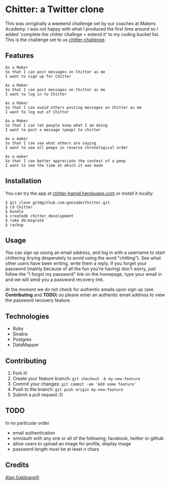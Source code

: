# Chitter: a Twitter clone

This was onriginally a weekend challenge set by our coaches at Makers Academy. I was not happy with what I produced the first time around so I added 'complete the chitter challnge + extend it' to my coding bucket list. This is the challenge set to us [chitter-challenge](https://github.com/makersacademy/chitter-challenge).

## Features
```
As a Maker
So that I can post messages on Chitter as me
I want to sign up for Chitter

As a Maker
So that I can post messages on Chitter as me
I want to log in to Chitter

As a Maker
So that I can avoid others posting messages on Chitter as me
I want to log out of Chitter

As a Maker
So that I can let people know what I am doing  
I want to post a message (peep) to chitter

As a maker
So that I can see what others are saying  
I want to see all peeps in reverse chronological order

As a maker
So that I can better appreciate the context of a peep
I want to see the time at which it was made
```
## Installation
You can try the app at [chitter-hamid.herokuapp.com](https://chitter-hamid.herokuapp.com)
or install it locally:
```
$ git clone git@github.com:genzade/Chitter.git
$ cd Chitter
$ bundle
$ createdb chitter_development
$ rake db:migrate
$ rackup
```
## Usage
You can sign up usong an email address, and log in with a username to start chittering (trying desperately to avoid using the word "chitting"). See what other users have been writing, write them a reply. If you forget your password (mainly because of all the fun you're having) don't worry, just follow the "I forgot my password" link on the homepage, type your email in and we will send you a password recovery link.

At the moment we do not check for authentic emails upon sign up (see __Contributing__ and __TODO__) so please enter an authentic email address to view the password recovery feature.

## Technologies
- Ruby
- Sinatra
- Postgres
- DataMapper

## Contributing
1. Fork it!
2. Create your feature branch: `git checkout -b my-new-feature`
3. Commit your changes: `git commit -am 'Add some feature'`
4. Push to the branch: `git push origin my-new-feature`
5. Submit a pull request :D

## TODO

In no particular order

- email authentication
- omniauth with any one or all of the following; facebook, twitter or github
- allow users to upload an image for profile, display image
- password length must be at least n chars

## Credits
[Alan Gabbianelli](https://github.com/AlanGabbianelli)
